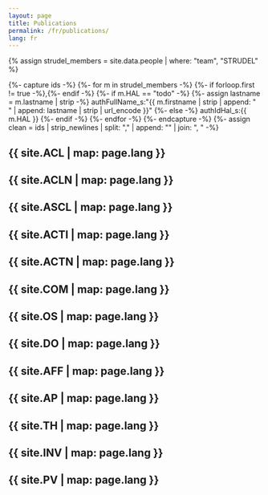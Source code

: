```yaml
---
layout: page
title: Publications
permalink: /fr/publications/
lang: fr
---
```


{% assign strudel_members = site.data.people | where: "team", "STRUDEL" %}

{%- capture ids -%}
  {%- for m in strudel_members -%}
    {%- if forloop.first != true -%},{%- endif -%}
    {%- if m.HAL == "todo" -%}
      {%- assign lastname = m.lastname | strip -%}
      authFullName_s:"{{ m.firstname | strip | append: " " | append: lastname | strip | url_encode }}"
    {%- else -%}
      authIdHal_s:{{ m.HAL }}
    {%- endif -%}
  {%- endfor -%}
{%- endcapture -%}
{%- assign clean = ids | strip_newlines | split: "," | append: "" | join: ", " -%}

<script src="{{ site.baseurl }}/assets/js/hal.js" charset="utf-8"></script>

<!-- [ACL] -->
## {{ site.ACL | map: page.lang }}
<div id="pubACL"></div>
<!-- to use markdown id naming: {: #pubACL} -->

<!-- [ACLN] -->
## {{ site.ACLN | map: page.lang }}
<div id="pubACLN"></div>

<!-- [ASCL] -->
## {{ site.ASCL | map: page.lang }}
<div id="pubASCL"></div>

<!-- [ACTI] -->
## {{ site.ACTI | map: page.lang }}
<div id="pubACTI"></div>

<!-- [ACTN] -->
## {{ site.ACTN | map: page.lang }}
<div id="pubACTN"></div>

<!-- [COM] -->
## {{ site.COM | map: page.lang }}
<div id="pubCOM"></div>

<!-- [OS] -->
## {{ site.OS | map: page.lang }}
<div id="pubOS"></div>

<!-- [DO] -->
## {{ site.DO | map: page.lang }}
<div id="pubDO"></div>

<!-- [AFF] -->
## {{ site.AFF | map: page.lang }}
<div id="pubAFF"></div>

<!-- [AP] -->
## {{ site.AP | map: page.lang }}
<div id="pubAP"></div>

<!-- [TH] -->
## {{ site.TH | map: page.lang }}
<div id="pubTH"></div>

<!-- [INV] -->
## {{ site.INV | map: page.lang }}
<div id="pubINV"></div>

<!-- [PV] -->
## {{ site.PV | map: page.lang }}
<div id="pubPV"></div>

<script defer>
  getPublicationsAuthor({{ clean }});
</script>
